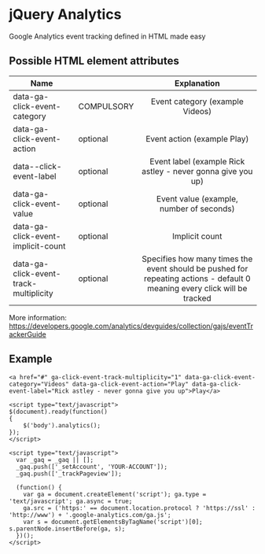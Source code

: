 # jQuery Analytics

Google Analytics event tracking defined in HTML made easy

## Possible HTML element attributes

| Name          						    |            | Explanation
| ------------------------------------------|:-----------|:-----------------------------------------------------------------------------------------------------------------------:|
| data-ga-click-event-category      		| COMPULSORY | Event category (example Videos)
| data-ga-click-event-action       			| optional   | Event action (example Play)
| data--click-event-label					| optional   | Event label  (example Rick astley - never gonna give you up)
| data-ga-click-event-value					| optional   | Event value (example, number of seconds)
| data-ga-click-event-implicit-count		| optional   | Implicit count
| data-ga-click-event-track-multiplicity	| optional   | Specifies how many times the event should be pushed for repeating actions - default 0 meaning every click will be tracked

More information: https://developers.google.com/analytics/devguides/collection/gajs/eventTrackerGuide

## Example

```
<a href="#" ga-click-event-track-multiplicity="1" data-ga-click-event-category="Videos" data-ga-click-event-action="Play" data-ga-click-event-label="Rick astley - never gonna give you up">Play</a>

<script type="text/javascript">
$(document).ready(function()
{
	$('body').analytics();
});
</script>

<script type="text/javascript">
  var _gaq = _gaq || [];
  _gaq.push(['_setAccount', 'YOUR-ACCOUNT']);
  _gaq.push(['_trackPageview']);

  (function() {
    var ga = document.createElement('script'); ga.type = 'text/javascript'; ga.async = true;
    ga.src = ('https:' == document.location.protocol ? 'https://ssl' : 'http://www') + '.google-analytics.com/ga.js';
    var s = document.getElementsByTagName('script')[0]; s.parentNode.insertBefore(ga, s);
  })();
</script>
```